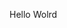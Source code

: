 Hello Wolrd

































































































































































































































































































































































































































































































































































































































































































































































































































































































































































































































































































































































































































































































































































































































































































































































































































































































































































































































































































































































































































































































































































































































































































































































































































































































































































































































































































































































































































































































































































































































































































































































































































































































































































































































































































































































































































































































































